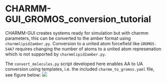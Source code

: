# CHARMM-GUI_GROMOS_conversion_tutorial
CHARMM-GUI creates systems ready for simulation but with charmm parameters, this can be converted to the amber format using `charmmlipid2amber.py`. Conversion to a united atom forcefield like `GROMOS-54A7` requires changing the number of atoms to a united atom represenation which is not supported by `charmmlipid2amber.py`.

The `convert_molecules.py` script developed here enables AA to UA conversion using templates, i.e. the included `charmm_to_gromos.yaml` file, see figure below:
![](ua_aa_conv.png)

